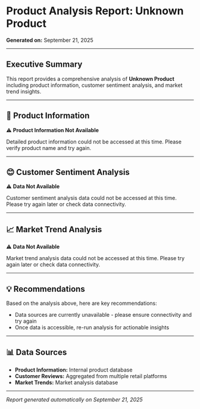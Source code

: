 # Product Analysis Report: Unknown Product

**Generated on:** September 21, 2025

---

## Executive Summary

This report provides a comprehensive analysis of **Unknown Product** including product information, customer sentiment analysis, and market trend insights.

---

## 📱 Product Information

⚠️ **Product Information Not Available**

Detailed product information could not be accessed at this time. Please verify product name and try again.

---

## 😊 Customer Sentiment Analysis

⚠️ **Data Not Available**

Customer sentiment analysis data could not be accessed at this time. Please try again later or check data connectivity.

---

## 📈 Market Trend Analysis

⚠️ **Data Not Available**

Market trend analysis data could not be accessed at this time. Please try again later or check data connectivity.

---

## 💡 Recommendations

Based on the analysis above, here are key recommendations:

- Data sources are currently unavailable - please ensure connectivity and try again
- Once data is accessible, re-run analysis for actionable insights


---

## 📊 Data Sources

- **Product Information:** Internal product database
- **Customer Reviews:** Aggregated from multiple retail platforms
- **Market Trends:** Market analysis database

---

*Report generated automatically on September 21, 2025*
